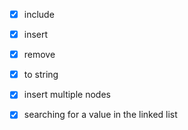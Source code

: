 - [x] include
- [x] insert
- [x] remove
- [x] to string
- [x]  insert multiple nodes 
- [x]  searching for a value in the linked list    


